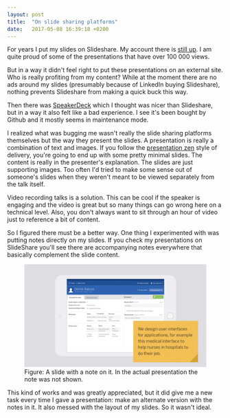 ```yaml
---
layout: post
title:  "On slide sharing platforms"
date:   2017-05-08 16:39:18 +0200
---
```


<p>For years I put my slides on Slideshare. My account there is <a href="https://www.slideshare.net/Wolfr">still up</a>. I am quite proud of some of the presentations that have over 100 000 views.</p>

<p>But in a way it didn't feel right to put these presentations on an external site. Who is really profiting from my content? While at the moment there are no ads around my slides (presumably because of LinkedIn buying Slideshare), nothing prevents Slideshare from making a quick buck this way.</p>

<p>Then there was <a href="https://speakerdeck.com/">SpeakerDeck</a> which I thought was nicer than Slideshare, but in a way it also felt like a bad experience. I see it's been bought by Github and it mostly seems in maintenance mode.</p>

<p>I realized what was bugging me wasn't really the slide sharing platforms themselves but the way they present the slides. A presentation is really a combination of text and images. If you follow the <a href="http://www.presentationzen.com/">presentation zen</a> style of delivery, you're going to end up with some pretty minimal slides. The content is really in the presenter's explanation. The slides are just supporting images. Too often I'd tried to make some sense out of someone's slides when they weren't meant to be viewed separately from the talk itself.</p>

<p>Video recording talks is a solution. This can be cool if the speaker is engaging and the video is great but so many things can go wrong here on a technical level. Also, you don't always want to sit through an hour of video just to reference a bit of content.</p>

<p>So I figured there must be a better way. One thing I experimented with was putting notes directly on my slides. If you check my presentations on SlideShare you'll see there are accompanying notes everywhere that basically complement the slide content.</p>

<figure>
    <img src="/img/slide-note.jpg" alt="Slide Note">
    <figcaption>Figure: A slide with a note on it. In the actual presentation the note was not shown.</figcaption>
</figure>

<p>This kind of works and was greatly appreciated, but it did give me a new task every time I gave a presentation: make an alternate version with the notes in it. It also messed with the layout of my slides. So it wasn't ideal.</p>
